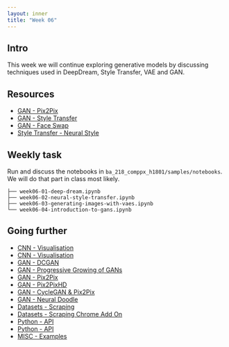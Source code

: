 ```yaml
---
layout: inner
title: "Week 06" 
---
```



## Intro

This week we will continue exploring generative models by discussing techniques used in DeepDream, Style Transfer, VAE and GAN.


## Resources

+ [GAN - Pix2Pix](https://phillipi.github.io/pix2pix/)
+ [GAN - Style Transfer](https://blog.paperspace.com/art-with-neural-networks/)
+ [GAN - Face Swap](https://blog.paperspace.com/style-transfer-part-2/)
+ [Style Transfer - Neural Style](https://github.com/jcjohnson/neural-style)


## Weekly task

Run and discuss the notebooks in `ba_218_comppx_h1801/samples/notebooks`. We will do that part in class most likely.

```
├── week06-01-deep-dream.ipynb
├── week06-02-neural-style-transfer.ipynb
├── week06-03-generating-images-with-vaes.ipynb
└── week06-04-introduction-to-gans.ipynb
```


## Going further

+ [CNN - Visualisation](https://github.com/tensorflow/lucid)
+ [CNN - Visualisation](https://distill.pub/2017/feature-visualization/)
+ [GAN - DCGAN](https://github.com/carpedm20/DCGAN-tensorflow)
+ [GAN - Progressive Growing of GANs](https://github.com/tkarras/progressive_growing_of_gans)
+ [GAN - Pix2Pix](https://phillipi.github.io/pix2pix/)
+ [GAN - Pix2PixHD](https://github.com/NVIDIA/pix2pixHD)
+ [GAN - CycleGAN & Pix2Pix](https://github.com/junyanz/pytorch-CycleGAN-and-pix2pix/)
+ [GAN - Neural Doodle](https://github.com/alexjc/neural-doodle)
+ [Datasets - Scraping](https://github.com/montoyamoraga/scrapers)
+ [Datasets - Scraping Chrome Add On](https://www.webscraper.io)
+ [Python - API](https://medium.com/python-pandemonium/build-simple-restful-api-with-python-and-flask-part-1-fae9ff66a706)
+ [Python - API](https://realpython.com/flask-connexion-rest-api/)
+ [MISC - Examples](https://research.google.com/seedbank/)